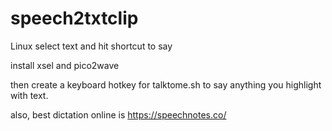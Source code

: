 # speech2txtclip
Linux select text and hit shortcut to say


install xsel and pico2wave 

then create a keyboard hotkey for talktome.sh to say anything you highlight with text.

also, best dictation online is https://speechnotes.co/

